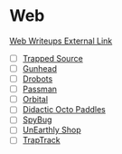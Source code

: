 # Web



<a class="btn" href="https://mukarramkhalid.com/hack-the-box-cyber-apocalypse-2023-the-cursed-mission-writeups/">Web Writeups External Link</a>



- [ ] [Trapped Source]()
- [ ] [Gunhead]()
- [ ] [Drobots](Drobots.md)
- [ ] [Passman]()
- [ ] [Orbital]()
- [ ] [Didactic Octo Paddles]()
- [ ] [SpyBug]()
- [ ] [UnEarthly Shop]()
- [ ] [TrapTrack]()